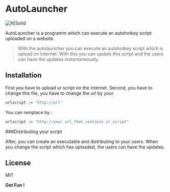 # AutoLauncher

![N|Solid](http://imgur.com/dyw3PTt.png)

AutoLauncher is a programm which can execute an autohotkey script uploaded on a website.

> With the autolauncher you can execute an autohotkey script which is upload on Internet. With this you can update
> this script and the users can have the updates instantaneously.

## Installation

First you have to upload ur script on the internet.
Second, you have to change this file, you have to change the url by your.

```sh
urlscript := "http://url"
```

You can remplace by : 

```sh
urlscript := "http://your_url_that_contains_ur_script"
```

###Distributing your script

After, you can create an executable and distributing to your users. 
When you change the script which has uploaded, the users can have the updates.

License
----

MIT


**Get Fun !**
